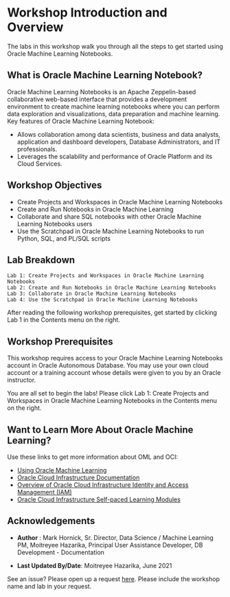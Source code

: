 # Workshop Introduction and Overview

The labs in this workshop walk you through all the steps to get started using Oracle Machine Learning Notebooks.

## What is Oracle Machine Learning Notebook?

Oracle Machine Learning Notebooks is an Apache Zeppelin-based collaborative web-based interface that provides a development environment to create machine learning notebooks where you can perform data exploration and visualizations, data preparation and machine learning.
Key features of Oracle Machine Learning Notebook:

* Allows collaboration among data scientists, business and data analysts, application and dashboard developers, Database Administrators, and IT professionals.
* Leverages the scalability and performance of Oracle Platform and its Cloud Services.

## Workshop Objectives


* Create Projects and Workspaces in Oracle Machine Learning Notebooks
* Create and Run Notebooks in Oracle Machine Learning
* Collaborate and share SQL notebooks with other Oracle Machine Learning Notebooks users
* Use the Scratchpad in Oracle Machine Learning Notebooks to run Python, SQL, and PL/SQL scripts

## Lab Breakdown

    Lab 1: Create Projects and Workspaces in Oracle Machine Learning Notebooks
    Lab 2: Create and Run Notebooks in Oracle Machine Learning Notebooks
    Lab 3: Collaborate in Oracle Machine Learning Notebooks
    Lab 4: Use the Scratchpad in Oracle Machine Learning Notebooks

After reading the following workshop prerequisites, get started by clicking Lab 1 in the Contents menu on the right.

## Workshop Prerequisites

This workshop requires access to your Oracle Machine Learning Notebooks account in Oracle Autonomous Database. You may use your own cloud account or a training account whose details were given to you by an Oracle instructor.

You are all set to begin the labs! Please click Lab 1: Create Projects and Workspaces in Oracle Machine Learning Notebooks in the Contents menu on the right.

## Want to Learn More About Oracle Machine Learning?

Use these links to get more information about OML and OCI:

* [Using Oracle Machine Learning](https://docs.oracle.com/en/cloud/paas/autonomous-data-warehouse-cloud/omlug/index.html)
* [Oracle Cloud Infrastructure Documentation](https://docs.cloud.oracle.com/iaas/Content/GSG/Reference/gettingstartedwithPaaS.htm)
* [Overview of Oracle Cloud Infrastructure Identity and Access Management (IAM)](https://docs.cloud.oracle.com/en-us/iaas/Content/Identity/Concepts/overview.htm)
* [Oracle Cloud Infrastructure Self-paced Learning Modules](https://www.oracle.com/cloud/iaas/training/foundations.html)


## Acknowledgements

* **Author** : Mark Hornick, Sr. Director, Data Science / Machine Learning PM, Moitreyee Hazarika, Principal User Assistance Developer, DB Development - Documentation

* **Last Updated By/Date**: Moitreyee Hazarika, June 2021

See an issue?  Please open up a request [here](https://github.com/oracle/learning-library/issues). Please include the workshop name and lab in your request.
